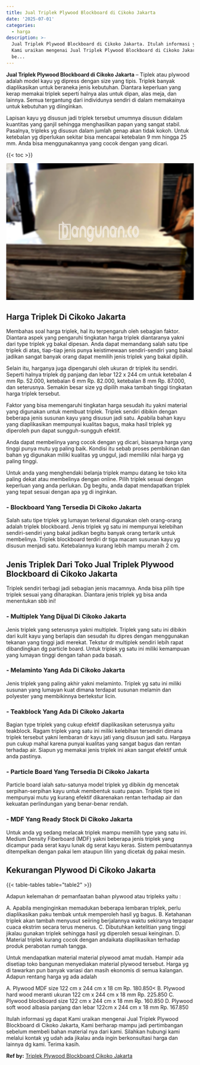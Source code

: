 ```yaml
---
title: Jual Triplek Plywood Blockboard di Cikoko Jakarta
date: '2025-07-01'
categories:
  - harga
description: >-
  Jual Triplek Plywood Blockboard di Cikoko Jakarta. Itulah informasi yg dapat
  Kami uraikan mengenai Jual Triplek Plywood Blockboard di Cikoko Jakarta, Kami
  be...
---
```


**Jual Triplek Plywood Blockboard di Cikoko Jakarta** – Tiplek atau plywood adalah model kayu yg dipress dengan size yang tipis. Triplek banyak diaplikasikan untuk beraneka jenis kebutuhan. Diantara keperluan yang kerap memakai triplek seperti halnya alas untuk dipan, alas meja, dan lainnya. Semua tergantung dari individunya sendiri di dalam memakainya untuk kebutuhan yg diinginkan.

Lapisan kayu yg disusun jadi triplek tersebut umumnya disusun didalam kuantitas yang ganjil sehingga menghasilkan papan yang sangat stabil. Pasalnya, tripleks yg disusun dalam jumlah genap akan tidak kokoh. Untuk ketebalan yg diperlukan sekitar bisa mencapai ketebalan 9 mm hingga 25 mm. Anda bisa menggunakannya yang cocok dengan yang dicari.

{{< toc >}}

![Jual Triplek Plywood Blockboard di Cikoko Jakarta](/images/jual-triplek-murah-47.png)

## Harga Triplek Di Cikoko Jakarta

Membahas soal harga triplek, hal itu terpengaruh oleh sebagian faktor. Diantara aspek yang pengaruhi tingkatan harga triplek diantaranya yakni dari type triplek yg bakal dipesan. Anda dapat memandang salah satu tipe triplek di atas, tiap-tiap jenis punya keistimewaan sendiri-sendiri yang bakal jadikan sangat banyak orang dapat memilih jenis triplek yang bakal dipilih.

Selain itu, harganya juga dipengaruhi oleh ukuran dr triplek itu sendiri. Seperti halnya triplek dg panjang dan lebar 122 x 244 cm untuk ketebalan 4 mm Rp. 52.000, ketebalan 6 mm Rp. 82.000, ketebalan 8 mm Rp. 87.000, dan seterusnya. Semakin besar size yg dipilih maka tambah tinggi tingkatan harga triplek tersebut.

Faktor yang bisa memengaruhi tingkatan harga sesudah itu yakni material yang digunakan untuk membuat triplek. Triplek sendiri dibikin dengan beberapa jenis susunan kayu yang disusun jadi satu. Apabila bahan kayu yang diaplikasikan mempunyai kualitas bagus, maka hasil triplek yg diperoleh pun dapat sungguh-sungguh efektif.

Anda dapat membelinya yang cocok dengan yg dicari, biasanya harga yang tinggi punya mutu yg paling baik. Kondisi itu sebab proses pembikinan dan bahan yg digunakan miliki kualitas yg unggul, jadi memiliki nilai harga yg paling tinggi.

Untuk anda yang menghendaki belanja triplek mampu datang ke toko kita paling dekat atau membelinya dengan online. Pilih triplek sesuai dengan keperluan yang anda perlukan. Dg begitu, anda dapat mendapatkan triplek yang tepat sesuai dengan apa yg di inginkan.

### \- Blockboard Yang Tersedia Di Cikoko Jakarta

Salah satu tipe triplek yg lumayan terkenal digunakan oleh orang-orang adalah triplek blockboard. Jenis triplek yg satu ini mempunyai kelebihan sendiri-sendiri yang bakal jadikan begitu banyak orang tertarik untuk membelinya. Triplek blockboard terdiri dr tiga macam susunan kayu yg disusun menjadi satu. Ketebalannya kurang lebih mampu meraih 2 cm.

## Jenis Triplek Dari Toko Jual Triplek Plywood Blockboard di Cikoko Jakarta

Triplek sendiri terbagi jadi sebagian jenis macamnya. Anda bisa pilih tipe triplek sesuai yang diharapkan. Diantara jenis triplek yg bisa anda menentukan sbb ini!

### \- Multiplek Yang Dijual Di Cikoko Jakarta

Jenis triplek yang seterusnya yakni multiplek. Triplek yang satu ini dibikin dari kulit kayu yang berlapis dan sesudah itu dipres dengan menggunakan tekanan yang tinggi jadi merekat. Tekstur dr multiplek sendiri lebih rapat dibandingkan dg particle board. Untuk triplek yg satu ini miliki kemampuan yang lumayan tinggi dengan tahan pada basah.

### \- Melaminto Yang Ada Di Cikoko Jakarta

Jenis triplek yang paling akhir yakni melaminto. Triplek yg satu ini miliki susunan yang lumayan kuat dimana terdapat susunan melamin dan polyester yang membikinnya bertekstur licin.

### \- Teakblock Yang Ada Di Cikoko Jakarta

Bagian type triplek yang cukup efektif diaplikasikan seterusnya yaitu teakblock. Ragam triplek yang satu ini miliki kelebihan tersendiri dimana triplek tersebut yakni lembaran dr kayu jati yang disusun jadi satu. Hargaya pun cukup mahal karena punyai kualitas yang sangat bagus dan rentan terhadap air. Siapun yg memakai jenis triplek ini akan sangat efektif untuk anda pastinya.

### \- Particle Board Yang Tersedia Di Cikoko Jakarta

Particle board ialah satu-satunya model triplek yg dibikin dg mencetak serpihan-serpihan kayu untuk membentuk suatu papan. Triplek tipe ini mempunyai mutu yg kurang efektif dikarenakan rentan terhadap air dan kekuatan perlindungan yang benar-benar rendah.

### \- MDF Yang Ready Stock Di Cikoko Jakarta

Untuk anda yg sedang melacak triplek mampu memilih type yang satu ini. Medium Density Fiberboard (MDF) yakni beberapa jenis triplek yang dicampur pada serat kayu lunak dg serat kayu keras. Sistem pembuatannya ditempelkan dengan pakai lem ataupun lilin yang dicetak dg pakai mesin.

## Kekurangan Plywood Di Cikoko Jakarta

{{< table-tables table="table2" >}}

Adapun kelemahan dr pemanfaatan bahan plywood atau tripleks yaitu :

A. Apabila menginginkan memadukan beberapa lembaran triplek, perlu diaplikasikan paku tembak untuk memperoleh hasil yg bagus. B. Ketahanan triplek akan tambah menyusut seiiring berjalannya waktu sekiranya terpapar cuaca ekstrim secara terus menerus. C. Dibutuhkan ketelitian yang tinggi jikalau gunakan triplek sehingga hasil yg diperoleh sesuai keinginan. D. Material triplek kurang cocok dengan andaikata diaplikasikan terhadap produk perabotan rumah tangga.

Untuk mendapatkan material material plywood amat mudah. Hampir ada disetiap toko bangunan menyediakan material plywood tersebut. Harga yg di tawarkan pun banyak variasi dan masih ekonomis di semua kalangan. Adapun rentang harga yg ada adalah

A. Plywood MDF size 122 cm x 244 cm x 18 cm Rp. 180.850< B. Plywood hard wood meranti ukuran 122 cm x 244 cm x 18 mm Rp. 225.850 C. Plywood blockboard size 122 cm x 244 cm x 18 mm Rp. 160.850 D. Plywood soft wood albasia panjang dan lebar 122cm x 244 cm x 18 mm Rp. 167.850

Itulah informasi yg dapat Kami uraikan mengenai Jual Triplek Plywood Blockboard di Cikoko Jakarta, Kami berharap mampu jadi pertimbangan sebelum membeli bahan material nya dari kami. Silahkan hubungi kami melalui kontak yg udah ada jikalau anda ingin berkonsultasi harga dan lainnya dg kami. Terima kasih.

**Ref by:** [Triplek Plywood Blockboard Cikoko Jakarta](https://id.wikipedia.org/wiki/Triplek)
